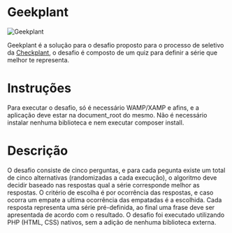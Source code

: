 # Geekplant

![Geekplant](demo/geekplant.gif)

Geekplant é a solução para o desafio proposto para o processo de seletivo da [Checkplant](https://www.checkplant.com.br/), o desafio é composto de um quiz para definir  a série que melhor te representa.

# Instruções

Para executar o desafio, só é necessário WAMP/XAMP e afins, e a aplicação deve estar na document_root do mesmo.
Não é necessário instalar nenhuma biblioteca e nem executar composer install.

# Descrição

O desafio consiste de cinco perguntas, e para cada pegunta existe um total de cinco alternativas (randomizadas a cada execução), o algoritmo deve decidir baseado nas respostas qual a série corresponde melhor as respostas. O critério de escolha é por ocorrência das respostas, e caso ocorra um empate a ultima ocorrência das empatadas é a escolhida.
Cada resposta representa uma série pré-definida, ao final uma frase deve ser apresentada de acordo com o resultado.
O desafio foi executado utilizando PHP (HTML, CSS) nativos, sem a adição de nenhuma biblioteca externa.